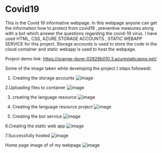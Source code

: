 # Covid19
This is the Covid 19 informative webpage.
In this webpage anyone can get the information how to protect from covid19 , preventive measures along with a bot which answer the questions regarding the covid-19 virus.
I have used HTML, CSS, AZURE STORAGE ACCOUNTS , STATIC WEBAPP SERVICE for this project.
Storage accounts is used to store the code in the cloud container and static webapp is used to host the webpage.

Project demo link: https://orange-dune-02928b010.3.azurestaticapps.net/

Some of the image taken while developing the project ( steps followed):
1. Creating the storage accounts
![image](https://github.com/rakeshyadav7/Covid19/assets/110958065/6fa3a007-c274-4ef7-bdb0-a95fac2d1b9e)

2.Uploading files to container
![image](https://github.com/rakeshyadav7/Covid19/assets/110958065/e1bd871d-593e-4d9d-a6b5-816329b32574)

3. creating the language resource
![image](https://github.com/rakeshyadav7/Covid19/assets/110958065/266b8f81-a54d-4e04-b023-f0d96e4d69ae)

4. Creating the language resource project
![image](https://github.com/rakeshyadav7/Covid19/assets/110958065/e4c2c736-e9ef-41da-b40c-bb0be1aad678)

5. Creating the bot service
![image](https://github.com/rakeshyadav7/Covid19/assets/110958065/56b2f82e-18b8-4514-a423-91c224ca6a9c)

6.Creating the static web app
![image](https://github.com/rakeshyadav7/Covid19/assets/110958065/31d6b130-9eef-4998-b713-b87ae8196abf)

7.Successfully hosted 
![image](https://github.com/rakeshyadav7/Covid19/assets/110958065/bf9bddc1-b043-4488-97b4-ba3675652ca0)


Home page image of  of my webpage
![image](https://github.com/rakeshyadav7/Covid19/assets/110958065/75088786-7121-4726-bc20-6c8cbf28080a)

